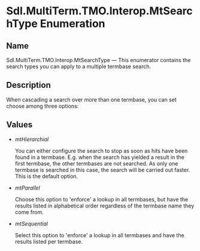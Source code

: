 #  Sdl.MultiTerm.TMO.Interop.MtSearchType Enumeration

## Name

Sdl.MultiTerm.TMO.Interop.MtSearchType —          This enumerator contains the search types you can apply to a multiple termbase search.

## Description

When cascading a search over more than one termbase, you can set choose among three options:

## Values

* *mtHierarchial*

    You can either configure the search to stop as soon as hits have been found in a termbase. E.g. when the search has yielded a result in the first termbase, the other termbases are not searched. As only one termbase is searched in this case, the search will be carried out faster. This is the default option.
* *mtParallel*

    Choose this option to 'enforce' a lookup in all termbases, but have the results listed in alphabetical order regardless of the termbase name they come from.
* *mtSequential*

    Select this option to 'enforce' a lookup in all termbases and have the results listed per termbase.

